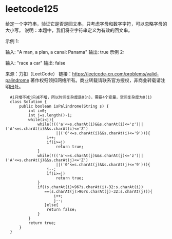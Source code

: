 # leetcode125
给定一个字符串，验证它是否是回文串，只考虑字母和数字字符，可以忽略字母的大小写。
说明：本题中，我们将空字符串定义为有效的回文串。

示例 1:

输入: "A man, a plan, a canal: Panama"
输出: true
示例 2:

输入: "race a car"
输出: false

来源：力扣（LeetCode）
链接：https://leetcode-cn.com/problems/valid-palindrome
著作权归领扣网络所有。商业转载请联系官方授权，非商业转载请注明出处。

      #i只增不减j只减不增，所以时间复杂度是O(n)，需要4个变量，空间复杂度为O(1)
      class Solution {
          public boolean isPalindrome(String s) {
              int i=0;
              int j=s.length()-1;
              while(i<j){
                  while(!(('a'<=s.charAt(i)&&s.charAt(i)<='z')||('A'<=s.charAt(i)&&s.charAt(i)<='Z')
                          ||('0'<=s.charAt(i)&&s.charAt(i)<='9'))){
                      i++;
                      if(i>=j)
                          return true;
                  }
                  while(!(('a'<=s.charAt(j)&&s.charAt(j)<='z')||('A'<=s.charAt(j)&&s.charAt(j)<='Z')
                          ||('0'<=s.charAt(j)&&s.charAt(j)<='9'))){
                      j--;
                      if(i>=j)
                          return true;
                  }
                  if((s.charAt(i)>96?s.charAt(i)-32:s.charAt(i))
                     ==(s.charAt(j)>96?s.charAt(j)-32:s.charAt(j))){
                         i++;
                         j--;
                     }else{
                      return false;
                  }
              }
              return true;
          }
      }
